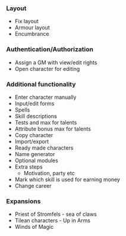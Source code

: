 ### Layout
- Fix layout
- Armour layout
- Encumbrance

### Authentication/Authorization
- Assign a GM with view/edit rights
- Open character for editing

### Additional functionality
- Enter character manually
- Input/edit forms
- Spells
- Skill descriptions
- Tests and max for talents
- Attribute bonus max for talents
- Copy character
- Import/export
- Ready made characters
- Name generator
- Optional modules
- Extra steps
  - Motivation, party etc
- Mark which skill is used for earning money
- Change career

### Expansions
- Priest of Stromfels - sea of claws
- Tilean characters - Up in Arms
- Winds of Magic
